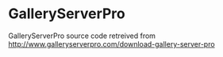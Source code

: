 GalleryServerPro
================

GalleryServerPro source code retreived from http://www.galleryserverpro.com/download-gallery-server-pro
